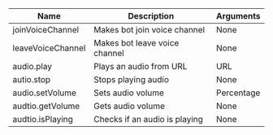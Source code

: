 | Name                       | Description                      | Arguments              |
| -------------------------- | -------------------------------- | ---------------------- |
| joinVoiceChannel           | Makes bot join voice channel     | None                   |
| leaveVoiceChannel          | Makes bot leave voice channel    | None                   |
| audio.play                 | Plays an audio from URL          | URL                    |
| autio.stop                 | Stops playing audio              | None                   |
| audio.setVolume            | Sets audio volume                | Percentage             |
| audtio.getVolume           | Gets audio volume                | None                   |
| audtio.isPlaying           | Checks if an audio is playing    | None                   |